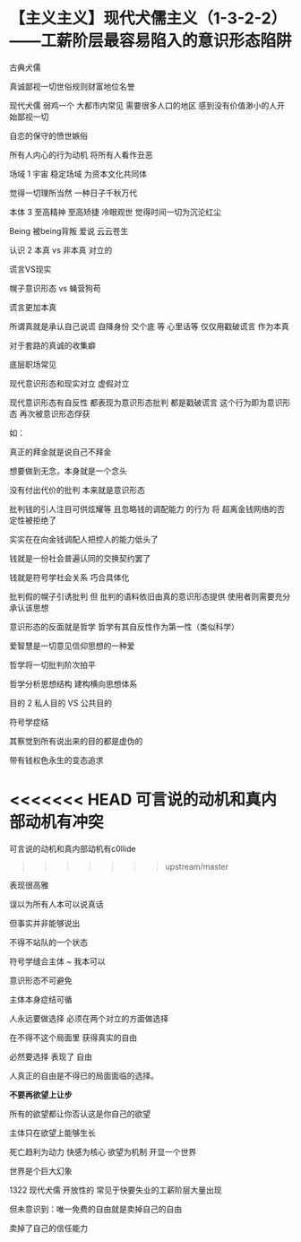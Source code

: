 # 【主义主义】现代犬儒主义（1-3-2-2）——工薪阶层最容易陷入的意识形态陷阱

 



古典犬儒

真诚鄙视一切世俗规则财富地位名誉



现代犬儒  弱鸡一个 大都市内常见 需要很多人口的地区  感到没有价值渺小的人开始鄙视一切



自恋的保守的愤世嫉俗

所有人内心的行为动机 将所有人看作丑恶



场域 1  宇宙 稳定场域 为资本文化共同体

觉得一切理所当然 一种日子千秋万代



本体 3 至高精神  至高矫捷 冷眼观世  觉得时间一切为沉沦红尘

Being 被being背叛  爱说  云云苍生 



认识 2 本真 vs 非本真    对立的

谎言VS现实

幌子意识形态 vs  蝇营狗苟

谎言更加本真

所谓真就是承认自己说谎 自降身份 交个底 等 心里话等 仅仅用戳破谎言 作为本真 

对于套路的真诚的收集癖

底层职场常见



现代意识形态和现实对立 虚假对立



现代意识形态有自反性  都表现为意识形态批判 都是戳破谎言  这个行为即为意识形态  再次被意识形态俘获



如：

真正的拜金就是说自己不拜金

想要做到无念，本身就是一个念头



没有付出代价的批判 本来就是意识形态



批判钱的引人注目可供炫耀等 且忽略钱的调配能力 的行为 将 超离金钱网络的否定性被拒绝了

实实在在向金钱调配人把控人的能力低头了



钱就是一份社会普遍认同的交换契约罢了

钱就是符号学社会关系 巧合具体化



批判假的幌子引诱批判 但 批判的语料依旧由真的意识形态提供 使用者则需要充分承认该思想



意识形态的反面就是哲学 哲学有其自反性作为第一性（类似科学）

爱智慧是一切意见信仰思想的一种爱



哲学将一切批判阶次拍平



哲学分析思想结构 建构横向思想体系



目的 2  私人目的 VS 公共目的

符号学症结

其察觉到所有说出来的目的都是虚伪的 

带有钱权色永生的变态追求



<<<<<<< HEAD
可言说的动机和真内部动机有冲突
=======
可言说的动机和真内部动机有c0llide
>>>>>>> upstream/master

表现很高雅



误以为所有人本可以说真话

但事实并非能够说出

不得不站队的一个状态



符号学缝合主体 ~ 我本可以



意识形态不可避免

主体本身症结可循



人永远要做选择  必须在两个对立的方面做选择

在不得不这个局面里 获得真实的自由

必然要选择 表现了 自由

人真正的自由是不得已的局面面临的选择。



**不要再欲望上让步**

所有的欲望都让你否认这是你自己的欲望

主体只在欲望上能够生长 

死亡趋利为动力 快感为核心 欲望为机制 开显一个世界

世界是个巨大幻象





1322 现代犬儒 开放性的  常见于快要失业的工薪阶层大量出现

但未意识到：唯一免费的自由就是卖掉自己的自由

卖掉了自己的信任能力